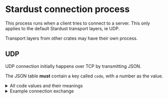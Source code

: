 # Stardust connection process
This process runs when a client tries to connect to a server.
This only applies to the default Stardust transport layers, ie UDP.

Transport layers from other crates may have their own process.

## UDP
UDP connection initially happens over TCP by transmitting JSON.

The JSON table **must** contain a key called `code`, with a number as the value.

<details>
<summary>All code values and their meanings</summary>

- `100` REQUEST_CONNECTION
    - Used by the client to request to join a remote server.
- `110` CONNECTION_ACKNOWLEDGED
    - Sent by the server to a client after `100` to acknowledge that they are being processed.
- `111` CONNECTION_HEARTBEAT
    - Sent by the server or client to check the other is still alive.
- `112` CONNECTION_HEARTBEAT_RESPONSE
    - Sent by the other party after `111` to confirm they are still active.
- `113` CONNECTION_ACCEPTED
    - The server has agreed to let the client join.
    - Responds with a `udp_port` field that is used for further UDP communication.
    - The TCP connection is closed after this.
- `120` CONNECTION_DENIED_BAD_PROTOCOL
    - The protocol ID of the client does not match the server.
- `121` CONNECTION_DENIED_NO_REASON
    - Sent by the server to a client after `100` to deny their connection.
- `122` CONNECTION_DENIED_FULL
    - Sent by the server to a client after `100` to deny their connection, indicating that there is no space for them to join.
- `123` CONNECTION_DENIED_AUTH_FAIL
    - Some kind of check in the server failed, and the server will not accept the client.
    - The response table will have a field called `error`, which is a list of strings which can be processed by the client systems.
    - The response table will have a field called `reason`, which should be shown directly to the client.
- `124` CONNECTION_DENIED_CUSTOM
    - Arbitrary reason for denial. Response will have a `reason` field that should be shown to the client.
</details>

<details>
<summary>Example connection exchange</summary>

```json
// From the client
{
    // This code value is present in all messages
    // Client requests to join
    "code": 100,

    // 64-bit protocol ID value, in hexadecimal form
    // This is used to compare against the server's protocol ID to prevent different games from joining
    // The value used in this doc is not from a real game
    "protocol": "41CAFA8289B97A2"
}

// From the server
{
    // Acknowledgment of connection, server is waiting for something before connecting
    "code": 101
}

// Server does some processing

// Connection accepted
{
    "code": 113
}
```
</details>